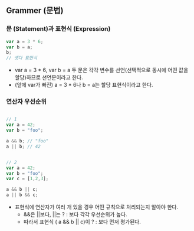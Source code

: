 ## Grammer (문법)

### 문 (Statement)과 표현식 (Expression)

```Javascript
var a = 3 * 6;
var b = a;
b;
// 셋다 표현식
```

- var a = 3 \* 6, var b = a 두 문은 각각 변수를 선언(선택적으로 동시에 어떤 값을 할당)하므로 선언문이라고 한다.
- (앞에 var가 빠진) a = 3 \* 6나 b = a는 할당 표현식이라고 한다.

### 연산자 우선순위

```Javascript

// 1
var a = 42;
var b = "foo";

a && b; // "foo"
a || b; // 42


// 2
var a = 42;
var b = "foo";
var c = [1,2,3];

a && b || c;
a || b && c;
```

- 표현식에 연산자가 여러 개 있을 경우 어떤 규칙으로 처리되는지 알아야 한다.
  - &&은 ||보다, ||는 ? : 보다 각각 우선순위가 높다.
  - 따라서 표현식 ( a && b || c)이 ? : 보다 먼저 평가된다.
